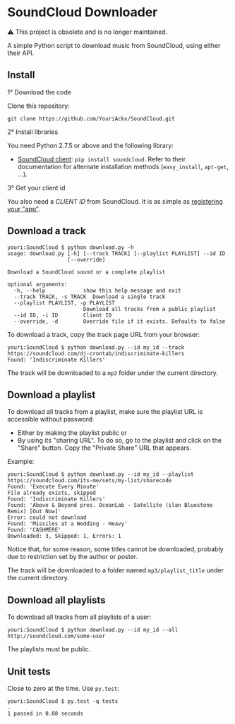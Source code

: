 SoundCloud Downloader
=====================

:warning: This project is obsolete and is no longer maintained. 

A simple Python script to download music from SoundCloud, using either their API.

## Install

1° Download the code

Clone this repository:

    git clone https://github.com/YouriAckx/SoundCloud.git

2° Install libraries

You need Python 2.7.5 or above and the following library:

* [SoundCloud client](https://github.com/soundcloud/soundcloud-python): `pip install soundcloud`. Refer to their documentation for alternate installation methods (`easy_install`, `apt-get`, ...).

3° Get your client id

You also need a *CLIENT ID* from SoundCloud. It is as simple as [registering your "app"](https://developers.soundcloud.com/).


## Download a track

    youri:SoundCloud $ python download.py -h
    usage: download.py [-h] [--track TRACK] [--playlist PLAYLIST] --id ID
                       [--override]

    Download a SoundCloud sound or a complete playlist

    optional arguments:
      -h, --help            show this help message and exit
      --track TRACK, -s TRACK  Download a single track
      --playlist PLAYLIST, -p PLAYLIST
                            Download all tracks from a public playlist
      --id ID, -i ID        Client ID
      --override, -d        Override file if it exists. Defaults to false

To download a track, copy the track page URL from your browser:

    youri:SoundCloud $ python download.py --id my_id --track https://soundcloud.com/dj-crontab/indiscriminate-killers
    Found: 'Indiscriminate Killers'

The track will be downloaded to a `mp3` folder under the current directory.


## Download a playlist

To download all tracks from a playlist, make sure the playlist URL is accessible without password:

* Either by making the playlist public or
* By using its "sharing URL". To do so, go to the playlist and click on the "Share" button. Copy the "Private Share" URL that appears.

Example:

    youri:SoundCloud $ python download.py --id my_id --playlist https://soundcloud.com/its-me/sets/my-list/sharecode
    Found: 'Execute Every Minute'
    File already exists, skipped
    Found: 'Indiscriminate Killers'
    Found: 'Above & Beyond pres. OceanLab - Satellite (ilan Bluestone Remix) [Out Now]'
    Error: could not download
    Found: 'Missiles at a Wedding - Heavy'
    Found: 'CASHMERE'
    Downloaded: 3, Skipped: 1, Errors: 1

Notice that, for some reason, some titles cannot be downloaded, probably due to restriction set by the author or poster.

The track will be downloaded to a folder named `mp3/playlist_title` under the current directory.


## Download all playlists

To download all tracks from all playlists of a user:

    youri:SoundCloud $ python download.py --id my_id --all http://soundcloud.com/some-user

The playlists must be public.


## Unit tests

Close to zero at the time. Use `py.test`:

    youri:SoundCloud $ py.test -q tests
    .
    1 passed in 0.08 seconds
